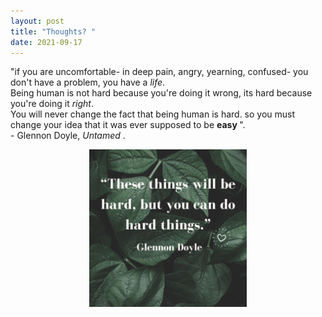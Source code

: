 ```yaml
---
layout: post
title: "Thoughts? "
date: 2021-09-17
---
```


<p>
  "if you are uncomfortable- in deep pain, angry, yearning, confused- you don't have a problem, you have a <em>life</em>.<br>
  Being human is not hard because you're doing it wrong, its hard because you're doing it <em>right</em>.<br> You will never change the fact
  that being human is  hard. so you must change your idea that it was ever supposed to be <b> easy </b>". <br>
  - Glennon Doyle, <em> Untamed </em>.
</p>
<img src="/images/quotepic.png" alt="Picture of a Quote" style="height: 50%; display: block; margin-right: auto; margin-left: auto; width: 50%;">

